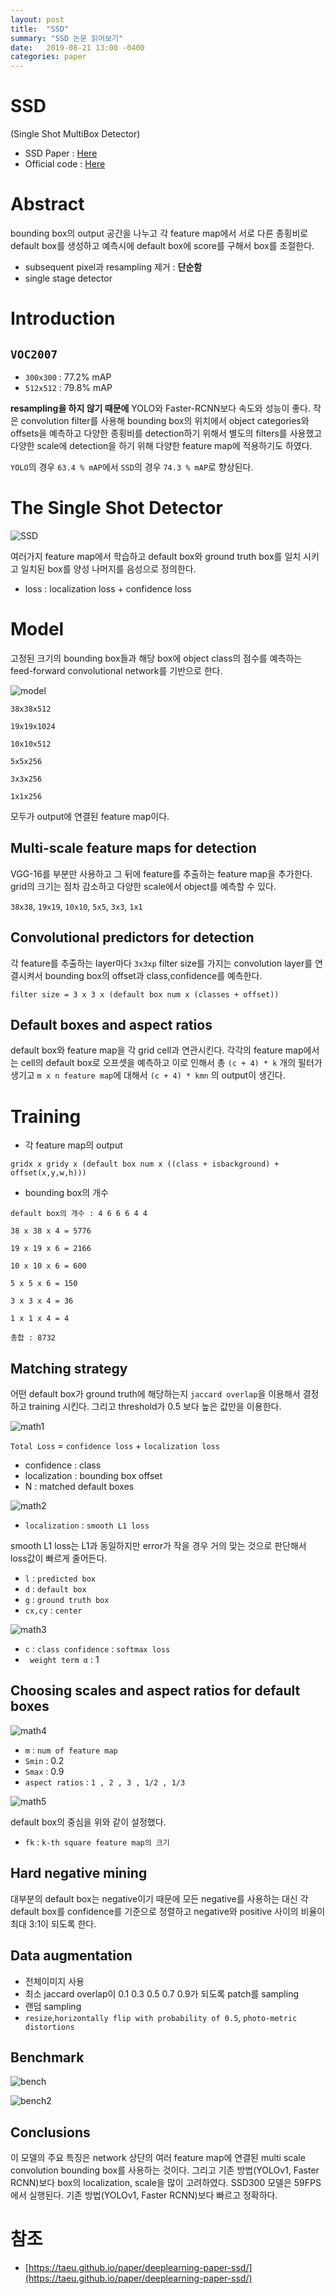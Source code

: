 ```yaml
---
layout: post
title:  "SSD"
summary: "SSD 논문 읽어보기"
date:   2019-08-21 13:00 -0400
categories: paper
---
```


# SSD

(Single Shot MultiBox Detector)

- SSD Paper : [Here](https://arxiv.org/abs/1512.02325)
- Official code : [Here](https://github.com/weiliu89/caffe/tree/ssd)

# Abstract
bounding box의 output 공간을 나누고 각 feature map에서 서로 다른 종횡비로 default box를 생성하고 예측시에 default box에 score를 구해서 box를 조절한다.

- subsequent pixel과 resampling 제거 : **단순함**
- single stage detector

# Introduction

## `VOC2007`
- `300x300` : 77.2% mAP
- `512x512` : 79.8% mAP

**resampling을 하지 않기 때문에** YOLO와 Faster-RCNN보다 속도와 성능이 좋다. 작은 convolution filter를 사용해 bounding box의 위치에서 object categories와 offsets을 예측하고 다양한 종횡비를 detection하기 위해서 별도의 filters를 사용했고 다양한 scale에 detection을 하기 위해 다양한 feature map에 적용하기도 하였다.

`YOLO`의 경우 `63.4 % mAP`에서 `SSD`의 경우 `74.3 % mAP`로 향상된다.

# The Single Shot Detector



![SSD](https://github.com/jjeamin/jjeamin.github.io/raw/master/_posts/post_img/ssd/feature.PNG)



여러가지 feature map에서 학습하고 default box와 ground truth box를 일치 시키고 일치된 box를 양성 나머지를 음성으로 정의한다.

- loss : localization loss + confidence loss

# Model
고정된 크기의 bounding box들과 해당 box에 object class의 점수를 예측하는 feed-forward convolutional network를 기반으로 한다.



![model](https://github.com/jjeamin/jjeamin.github.io/raw/master/_posts/post_img/ssd/model.PNG)


```
38x38x512

19x19x1024

10x10x512

5x5x256

3x3x256

1x1x256
```
모두가 output에 연결된 feature map이다.

## Multi-scale feature maps for detection
VGG-16를 부분만 사용하고 그 뒤에 feature를 추출하는 feature map을 추가한다. grid의 크기는 점차 감소하고 다양한 scale에서 object를 예측할 수 있다.

`38x38`, `19x19`, `10x10`, `5x5`, `3x3`, `1x1`

## Convolutional predictors for detection  
각 feature를 추출하는 layer마다 `3x3xp` filter size를 가지는 convolution layer를 연결시켜서 bounding box의 offset과 class,confidence를 예측한다.

`filter size = 3 x 3 x (default box num x (classes + offset))`

## Default boxes and aspect ratios
default box와 feature map을 각 grid cell과 연관시킨다. 각각의 feature map에서는 cell의 default box로 오프셋을 예측하고 이로 인해서 총 `(c + 4) * k` 개의 필터가 생기고 `m x n feature map`에 대해서 `(c + 4) * kmn` 의 output이 생긴다.

# Training
- 각 feature map의 output
```
gridx x gridy x (default box num x ((class + isbackground) + offset(x,y,w,h)))
```

- bounding box의 개수
```
default box의 개수 : 4 6 6 6 4 4

38 x 38 x 4 = 5776

19 x 19 x 6 = 2166

10 x 10 x 6 = 600

5 x 5 x 6 = 150

3 x 3 x 4 = 36

1 x 1 x 4 = 4

총합 : 8732
```

## Matching strategy
어떤 default box가 ground truth에 해당하는지 `jaccard overlap`을 이용해서 결정하고 training 시킨다. 그리고 threshold가 0.5 보다 높은 값만을 이용한다.



![math1](https://github.com/jjeamin/jjeamin.github.io/raw/master/_posts/post_img/ssd/math1.PNG)



`Total Loss` = `confidence loss` + `localization loss`

- confidence : class
- localization : bounding box offset
- N : matched default boxes


![math2](https://github.com/jjeamin/jjeamin.github.io/raw/master/_posts/post_img/ssd/math2.PNG)



- `localization` : `smooth L1 loss`

smooth L1 loss는 L1과 동일하지만 error가 작을 경우 거의 맞는 것으로 판단해서 loss값이 빠르게 줄어든다.

- `l` : `predicted box`
- `d` : `default box`
- `g` : `ground truth box`
- `cx,cy` : `center`


![math3](https://github.com/jjeamin/jjeamin.github.io/raw/master/_posts/post_img/ssd/math3.PNG)



- `c` : `class confidence` : `softmax loss`
- ` weight term α` : 1

## Choosing scales and aspect ratios for default boxes



![math4](https://github.com/jjeamin/jjeamin.github.io/raw/master/_posts/post_img/ssd/math4.PNG)



- `m` : `num of feature map`
- `Smin` : 0.2
- `Smax` : 0.9
- `aspect ratios` : `1 , 2 , 3 , 1/2 , 1/3`



![math5](https://github.com/jjeamin/jjeamin.github.io/raw/master/_posts/post_img/ssd/math5.PNG)



default box의 중심을 위와 같이 설정했다.

- `fk` : `k-th square feature map의 크기`

## Hard negative mining
대부분의 default box는 negative이기 때문에 모든 negative를 사용하는 대신 각 default box를 confidence를 기준으로 정렬하고 negative와 positive 사이의 비율이 최대 3:1이 되도록 한다.

## Data augmentation
- 전체이미지 사용
- 최소 jaccard overlap이 0.1 0.3 0.5 0.7 0.9가 되도록 patch를 sampling
- 랜덤 sampling
- `resize`,`horizontally flip with probability of 0.5`, `photo-metric distortions`

## Benchmark



![bench](https://github.com/jjeamin/jjeamin.github.io/raw/master/_posts/post_img/ssd/benchmark.PNG)






![bench2](https://github.com/jjeamin/jjeamin.github.io/raw/master/_posts/post_img/ssd/benchmark2.PNG)



## Conclusions
이 모델의 주요 특징은 network 상단의 여러 feature map에 연결된 multi scale convolution bounding box를 사용하는 것이다. 그리고 기존 방법(YOLOv1, Faster RCNN)보다 box의 localization, scale을 많이 고려하였다. SSD300 모델은 59FPS에서 실행된다. 기존 방법(YOLOv1, Faster RCNN)보다 빠르고 정확하다.

# 참조
- [https://taeu.github.io/paper/deeplearning-paper-ssd/](https://taeu.github.io/paper/deeplearning-paper-ssd/)
